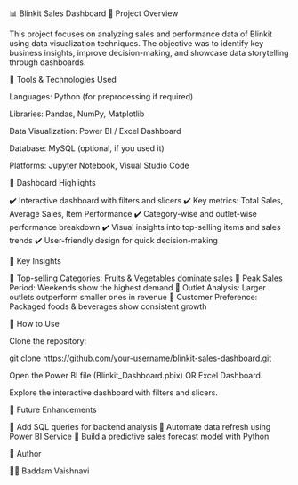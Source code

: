 📊 Blinkit Sales Dashboard
🔹 Project Overview

This project focuses on analyzing sales and performance data of Blinkit using data visualization techniques. The objective was to identify key business insights, improve decision-making, and showcase data storytelling through dashboards.

🔹 Tools & Technologies Used

Languages: Python (for preprocessing if required)

Libraries: Pandas, NumPy, Matplotlib

Data Visualization: Power BI / Excel Dashboard

Database: MySQL (optional, if you used it)

Platforms: Jupyter Notebook, Visual Studio Code

🔹 Dashboard Highlights

✔️ Interactive dashboard with filters and slicers
✔️ Key metrics: Total Sales, Average Sales, Item Performance
✔️ Category-wise and outlet-wise performance breakdown
✔️ Visual insights into top-selling items and sales trends
✔️ User-friendly design for quick decision-making

🔹 Key Insights

📌 Top-selling Categories: Fruits & Vegetables dominate sales
📌 Peak Sales Period: Weekends show the highest demand
📌 Outlet Analysis: Larger outlets outperform smaller ones in revenue
📌 Customer Preference: Packaged foods & beverages show consistent growth

🔹 How to Use

Clone the repository:

git clone https://github.com/your-username/blinkit-sales-dashboard.git


Open the Power BI file (Blinkit_Dashboard.pbix) OR Excel Dashboard.

Explore the interactive dashboard with filters and slicers.

🔹 Future Enhancements

🚀 Add SQL queries for backend analysis
🚀 Automate data refresh using Power BI Service
🚀 Build a predictive sales forecast model with Python

🔹 Author

👩‍💻 Baddam Vaishnavi


